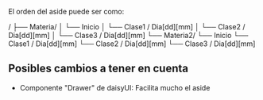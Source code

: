 El orden del aside puede ser como:

/
├── Materia/
│   └── Inicio
│   └── Clase1 / Dia[dd][mm]
│   └── Clase2 / Dia[dd][mm]
│   └── Clase3 / Dia[dd][mm]
└── Materia2/
    └── Inicio
    └── Clase1 / Dia[dd][mm]
    └── Clase2 / Dia[dd][mm]
    └── Clase3 / Dia[dd][mm]


## Posibles cambios a tener en cuenta

- Componente "Drawer" de daisyUI: Facilita mucho el aside